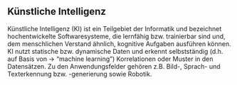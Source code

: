 ## Künstliche Intelligenz
Künstliche Intelligenz (KI) ist ein Teilgebiet der Informatik und bezeichnet hochentwickelte Softwaresysteme, die lernfähig bzw. trainierbar sind und, dem menschlichen Verstand ähnlich, kognitive Aufgaben ausführen können. KI nutzt statische bzw. dynamische Daten und erkennt selbstständig (d.h. auf Basis von -> “machine learning”) Korrelationen oder Muster in den Datensätzen. Zu den Anwendungsfelder gehören z.B. Bild-, Sprach- und Texterkennung bzw. -generierung sowie Robotik.
